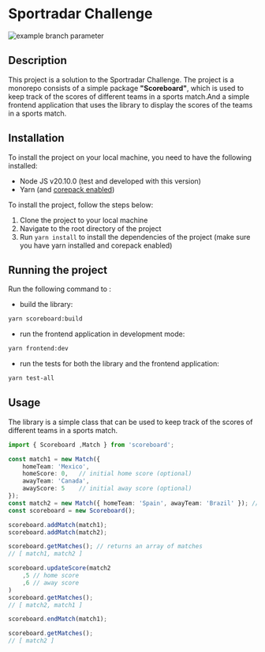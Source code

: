 # Sportradar Challenge
![example branch parameter](https://github.com/wael-jaber/sportradar_challenge/actions/workflows/ci.yaml/badge.svg?branch=main)

## Description
This project is a solution to the Sportradar Challenge. The project is a monorepo consists of a simple package 
**"Scoreboard"**, which is used to keep track of the scores of different teams in a sports match.And
a simple frontend application that uses the library to display the scores of the teams in a sports match.

## Installation
To install the project on your local machine, you need to have the following installed:
- Node JS v20.10.0 (test and developed with this version)
- Yarn (and [corepack enabled](https://yarnpkg.com/corepack))

To install the project, follow the steps below:
1. Clone the project to your local machine
2. Navigate to the root directory of the project
3. Run `yarn install` to install the dependencies of the project (make sure you have yarn installed and corepack enabled)

## Running the project
Run the following command to :

- build the library:
```bash
yarn scoreboard:build
```
- run the frontend application in development mode:
```bash
yarn frontend:dev
```
- run the tests for both the library and the frontend application:
```bash
yarn test-all
```

## Usage
The library is a simple class that can be used to keep track of the scores of different teams in a sports match.

```typescript
import { Scoreboard ,Match } from 'scoreboard';

const match1 = new Match({
    homeTeam: 'Mexico',
    homeScore: 0,   // initial home score (optional)
    awayTeam: 'Canada',
    awayScore: 5    // initial away score (optional) 
});
const match2 = new Match({ homeTeam: 'Spain', awayTeam: 'Brazil' }); // initial scores are 0
const scoreboard = new Scoreboard();

scoreboard.addMatch(match1);
scoreboard.addMatch(match2);

scoreboard.getMatches(); // returns an array of matches
// [ match1, match2 ]

scoreboard.updateScore(match2
    ,5 // home score
    ,6 // away score
)
scoreboard.getMatches(); 
// [ match2, match1 ]

scoreboard.endMatch(match1);

scoreboard.getMatches();
// [ match2 ]
```



